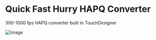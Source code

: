 # Quick Fast Hurry HAPQ Converter
 300-1000 fps HAPQ converter built in TouchDesigner

![image](https://user-images.githubusercontent.com/10091486/126083457-d3c97bde-4b11-4ae9-a7f0-ee3bc875163a.png)
